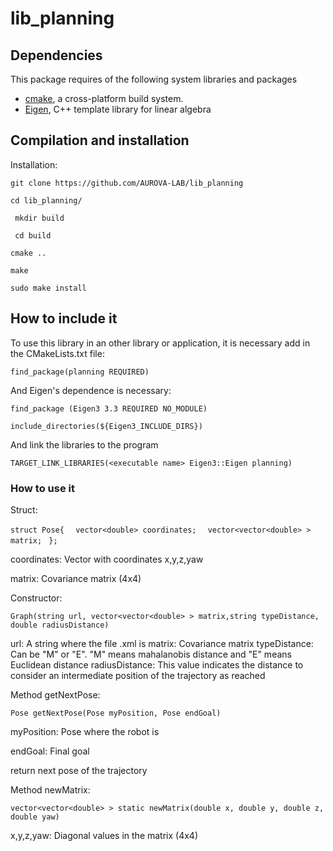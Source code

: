# lib_planning


## Dependencies

This package requires of the following system libraries and packages

* [cmake](https://www.cmake.org "CMake's Homepage"), a cross-platform build system.
* [Eigen](http://eigen.tuxfamily.org/index.php?title=Main_Page), C++ template library for linear algebra

## Compilation and installation

Installation:

``` git clone https://github.com/AUROVA-LAB/lib_planning ``` 

``` cd lib_planning/ ```

``` mkdir build```

``` cd build```

``` cmake .. ```

```make```

```sudo make install```

## How to include it

To use this library in an other library or application, it is necessary add in the CMakeLists.txt file:

``` find_package(planning REQUIRED) ```

And Eigen's dependence is necessary:

``` find_package (Eigen3 3.3 REQUIRED NO_MODULE) ```

``` include_directories(${Eigen3_INCLUDE_DIRS}) ```

And link the libraries to the program

``` TARGET_LINK_LIBRARIES(<executable name> Eigen3::Eigen planning) ```

### How to use it

Struct:

``` struct Pose{ ```
```	  vector<double> coordinates; ```
```	  vector<vector<double> > matrix; ```
``` };```


coordinates: Vector with coordinates x,y,z,yaw

matrix: Covariance matrix (4x4)


Constructor: 

```	Graph(string url, vector<vector<double> > matrix,string typeDistance, double radiusDistance) ```
  
  url: A string where the file .xml is
  matrix: Covariance matrix
  typeDistance: Can be "M" or "E". "M" means mahalanobis distance and "E" means Euclidean distance
  radiusDistance: This value indicates the distance to consider an intermediate position of the trajectory as reached
  
Method getNextPose:

``` Pose getNextPose(Pose myPosition, Pose endGoal)	```	

  myPosition: Pose where the robot is
  
  endGoal: Final goal
  
  return next pose of the trajectory


Method newMatrix:

``` vector<vector<double> > static newMatrix(double x, double y, double z, double yaw) ```

  x,y,z,yaw: Diagonal values in the matrix (4x4)
